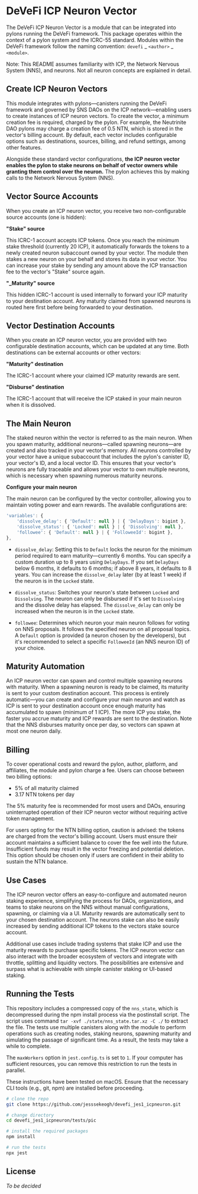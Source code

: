 # DeVeFi ICP Neuron Vector
The DeVeFi ICP Neuron Vector is a module that can be integrated into pylons running the DeVeFi framework. This package operates within the context of a pylon system and the ICRC-55 standard. Modules within the DeVeFi framework follow the naming convention: `devefi` _ `<author>` _ `<module>`.

Note: This README assumes familiarity with ICP, the Network Nervous System (NNS), and neurons. Not all neuron concepts are explained in detail.

## Create ICP Neuron Vectors

This module integrates with pylons—canisters running the DeVeFi framework and governed by SNS DAOs on the ICP network—enabling users to create instances of ICP neuron vectors. To create the vector, a minimum creation fee is required, charged by the pylon. For example, the Neutrinite DAO pylons may charge a creation fee of 0.5 NTN, which is stored in the vector's billing account. By default, each vector includes configurable options such as destinations, sources, billing, and refund settings, among other features. 

Alongside these standard vector configurations, **the ICP neuron vector enables the pylon to stake neurons on behalf of vector owners while granting them control over the neuron.** The pylon achieves this by making calls to the Network Nervous System (NNS).

## Vector Source Accounts

When you create an ICP neuron vector, you receive two non-configurable source accounts (one is hidden):

**"Stake" source** 

This ICRC-1 account accepts ICP tokens. Once you reach the minimum stake threshold (currently 20 ICP), it automatically forwards the tokens to a newly created neuron subaccount owned by your vector. The module then stakes a new neuron on your behalf and stores its data in your vector. You can increase your stake by sending any amount above the ICP transaction fee to the vector's "Stake" source again.

**"_Maturity" source**

This hidden ICRC-1 account is used internally to forward your ICP maturity to your destination account. Any maturity claimed from spawned neurons is routed here first before being forwarded to your destination.

## Vector Destination Accounts

When you create an ICP neuron vector, you are provided with two configurable destination accounts, which can be updated at any time. Both destinations can be external accounts or other vectors:

**"Maturity" destination**

The ICRC-1 account where your claimed ICP maturity rewards are sent.

**"Disburse" destination**

The ICRC-1 account that will receive the ICP staked in your main neuron when it is dissolved.


## The Main Neuron

The staked neuron within the vector is referred to as the main neuron. When you spawn maturity, additional neurons—called spawning neurons—are created and also tracked in your vector's memory. All neurons controlled by your vector have a unique subaccount that includes the pylon's canister ID, your vector's ID, and a local vector ID. This ensures that your vector's neurons are fully traceable and allows your vector to own multiple neurons, which is necessary when spawning numerous maturity neurons.


**Configure your main neuron**

The main neuron can be configured by the vector controller, allowing you to maintain voting power and earn rewards. The available configurations are:

```javascript
'variables': {
    'dissolve_delay': { 'Default': null } | { 'DelayDays': bigint },
    'dissolve_status': { 'Locked': null } | { 'Dissolving': null },
    'followee': { 'Default': null } | { 'FolloweeId': bigint },
},
```

- `dissolve_delay`: Setting this to `Default` locks the neuron for the minimum period required to earn maturity—currently 6 months. You can specify a custom duration up to 8 years using `DelayDays`. If you set `DelayDays` below 6 months, it defaults to 6 months; if above 8 years, it defaults to 8 years. You can increase the `dissolve_delay` later (by at least 1 week) if the neuron is in the `Locked` state.

- `dissolve_status`: Switches your neuron's state between `Locked` and `Dissolving`. The neuron can only be disbursed if it's set to `Dissolving` and the dissolve delay has elapsed. The `dissolve_delay` can only be increased when the neuron is in the `Locked` state.

- `followee`: Determines which neuron your main neuron follows for voting on NNS proposals. It follows the specified neuron on all proposal topics. A `Default` option is provided (a neuron chosen by the developers), but it's recommended to select a specific `FolloweeId` (an NNS neuron ID) of your choice.

## Maturity Automation

An ICP neuron vector can spawn and control multiple spawning neurons with maturity. When a spawning neuron is ready to be claimed, its maturity is sent to your custom destination account. This process is entirely automatic—you can create and configure your main neuron and watch as ICP is sent to your destination account once enough maturity has accumulated to spawn (minimum of 1 ICP). The more ICP you stake, the faster you accrue maturity and ICP rewards are sent to the destination. Note that the NNS disburses maturity once per day, so vectors can spawn at most one neuron daily.

## Billing

To cover operational costs and reward the pylon, author, platform, and affiliates, the module and pylon charge a fee. Users can choose between two billing options:

- 5% of all maturity claimed
- 3.17 NTN tokens per day

The 5% maturity fee is recommended for most users and DAOs, ensuring uninterrupted operation of their ICP neuron vector without requiring active token management.

For users opting for the NTN billing option, caution is advised: the tokens are charged from the vector's billing account. Users must ensure their account maintains a sufficient balance to cover the fee well into the future. Insufficient funds may result in the vector freezing and potential deletion. This option should be chosen only if users are confident in their ability to sustain the NTN balance.

## Use Cases

The ICP neuron vector offers an easy-to-configure and automated neuron staking experience, simplifying the process for DAOs, organizations, and teams to stake neurons on the NNS without manual configurations, spawning, or claiming via a UI. Maturity rewards are automatically sent to your chosen destination account. The neurons stake can also be easily increased by sending additional ICP tokens to the vectors stake source account.

Additional use cases include trading systems that stake ICP and use the maturity rewards to purchase specific tokens. The ICP neuron vector can also interact with the broader ecosystem of vectors and integrate with throttle, splitting and liquidity vectors. The possibilities are extensive and surpass what is achievable with simple canister staking or UI-based staking.

## Running the Tests

This repository includes a compressed copy of the `nns_state`, which is decompressed during the npm install process via the postinstall script. The script uses command `tar -xvf ./state/nns_state.tar.xz -C ./` to extract the file. The tests use multiple canisters along with the module to perform operations such as creating nodes, staking neurons, spawning maturity and simulating the passage of significant time. As a result, the tests may take a while to complete.

The `maxWorkers` option in `jest.config.ts` is set to `1`. If your computer has sufficient resources, you can remove this restriction to run the tests in parallel.

These instructions have been tested on macOS. Ensure that the necessary CLI tools (e.g., git, npm) are installed before proceeding.

```bash
# clone the repo
git clone https://github.com/jesssekeogh/devefi_jes1_icpneuron.git

# change directory
cd devefi_jes1_icpneuron/tests/pic

# install the required packages
npm install

# run the tests
npx jest
```

## License

*To be decided*
